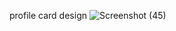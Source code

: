profile card design
![Screenshot (45)](https://github.com/user-attachments/assets/2e633adb-5934-4cc8-8f98-bfdfc7a95127)
